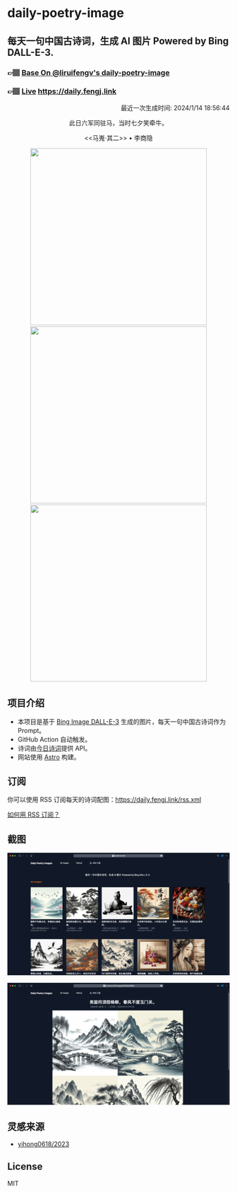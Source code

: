 
# daily-poetry-image

## 每天一句中国古诗词，生成 AI 图片 Powered by Bing DALL-E-3.

### 👉🏽 [Base On @liruifengv's daily-poetry-image](https://github.com/liruifengv/daily-poetry-image)

### 👉🏽 [Live](https://daily.fengj.link) https://daily.fengj.link

<p align="right">
  最近一次生成时间: 2024/1/14 18:56:44
</p>
<p align="center">
此日六军同驻马，当时七夕笑牵牛。
</p>
<p align="center">
<<马嵬·其二>> • 李商隐
</p>
<p align="center">
<img src="https://tse3.mm.bing.net/th/id/OIG.21EXgo1a0JVs3VTdpMtR" height="400" width="400" />
<img src="https://tse4.mm.bing.net/th/id/OIG.KD7Y.7QtMy1Zwq68gDB5" height="400" width="400" />
<img src="https://tse4.mm.bing.net/th/id/OIG.2BgcPte60YzKu1CxCYEy" height="400" width="400" />
</p>

## 项目介绍

-   本项目是基于 [Bing Image DALL-E-3](https://www.bing.com/images/create) 生成的图片，每天一句中国古诗词作为 Prompt。
-   GitHub Action 自动触发。
-   诗词由[今日诗词](https://www.jinrishici.com/)提供 API。
-   网站使用 [Astro](https://astro.build) 构建。

## 订阅

你可以使用 RSS 订阅每天的诗词配图：https://daily.fengj.link/rss.xml

[如何用 RSS 订阅？](https://zhuanlan.zhihu.com/p/55026716)

## 截图

![图片列表](./screenshots/Snipaste_2023-12-28_21-00-26.png)

![图片详情](./screenshots/Snipaste_2023-12-28_21-00-53.png)

## 灵感来源

-   [yihong0618/2023](https://github.com/yihong0618/2023)

## License

MIT

